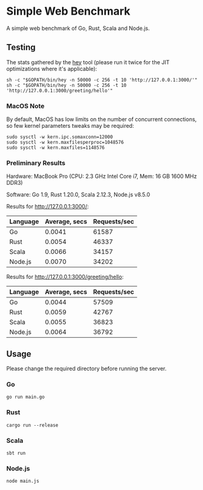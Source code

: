 # Simple Web Benchmark

A simple web benchmark of Go, Rust, Scala and Node.js.

## Testing

The stats gathered by the [hey](https://github.com/rakyll/hey) tool (please run it twice for
the JIT optimizations where it's applicable):

    sh -c "$GOPATH/bin/hey -n 50000 -c 256 -t 10 'http://127.0.0.1:3000/'"
    sh -c "$GOPATH/bin/hey -n 50000 -c 256 -t 10 'http://127.0.0.1:3000/greeting/hello'"

### MacOS Note

By default, MacOS has low limits on the number of concurrent connections, so
few kernel parameters tweaks may be required:

    sudo sysctl -w kern.ipc.somaxconn=12000
    sudo sysctl -w kern.maxfilesperproc=1048576
    sudo sysctl -w kern.maxfiles=1148576

### Preliminary Results

Hardware: MacBook Pro (CPU: 2.3 GHz Intel Core i7, Mem: 16 GB 1600 MHz DDR3)

Software: Go 1.9, Rust 1.20.0, Scala 2.12.3, Node.js v8.5.0

Results for http://127.0.0.1:3000/:

| Language | Average, secs | Requests/sec |
|----------|---------------|--------------|
| Go       | 0.0041        | 61587        |
| Rust     | 0.0054        | 46337        |
| Scala    | 0.0066        | 34157        |
| Node.js  | 0.0070        | 34202        |

Results for http://127.0.0.1:3000/greeting/hello:

| Language | Average, secs | Requests/sec |
|----------|---------------|--------------|
| Go       | 0.0044        | 57509        |
| Rust     | 0.0059        | 42767        |
| Scala    | 0.0055        | 36823        |
| Node.js  | 0.0064        | 36792        |

## Usage

Please change the required directory before running the server.

### Go

    go run main.go

### Rust

    cargo run --release

### Scala

    sbt run

### Node.js

    node main.js
